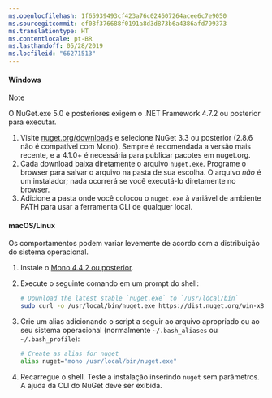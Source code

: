 ```yaml
---
ms.openlocfilehash: 1f65939493cf423a76c024607264acee6c7e9050
ms.sourcegitcommit: ef08f376688f0191a8d3d873b6a4386afd799373
ms.translationtype: HT
ms.contentlocale: pt-BR
ms.lasthandoff: 05/28/2019
ms.locfileid: "66271513"
---
```

#### <a name="windows"></a>Windows

> [!Note]
> O NuGet.exe 5.0 e posteriores exigem o .NET Framework 4.7.2 ou posterior para executar.

1. Visite [nuget.org/downloads](https://nuget.org/downloads) e selecione NuGet 3.3 ou posterior (2.8.6 não é compatível com Mono). Sempre é recomendada a versão mais recente, e a 4.1.0+ é necessária para publicar pacotes em nuget.org.
1. Cada download baixa diretamente o arquivo `nuget.exe`. Programe o browser para salvar o arquivo na pasta de sua escolha. O arquivo *não* é um instalador; nada ocorrerá se você executá-lo diretamente no browser.
1. Adicione a pasta onde você colocou o `nuget.exe` à variável de ambiente PATH para usar a ferramenta CLI de qualquer local.

#### <a name="macoslinux"></a>macOS/Linux

Os comportamentos podem variar levemente de acordo com a distribuição do sistema operacional.

1. Instale o [Mono 4.4.2 ou posterior](http://www.mono-project.com/docs/getting-started/install/).

1. Execute o seguinte comando em um prompt do shell:

    ```bash
    # Download the latest stable `nuget.exe` to `/usr/local/bin`
    sudo curl -o /usr/local/bin/nuget.exe https://dist.nuget.org/win-x86-commandline/latest/nuget.exe
    ```

1. Crie um alias adicionando o script a seguir ao arquivo apropriado ou ao seu sistema operacional (normalmente `~/.bash_aliases` ou `~/.bash_profile`):

    ```bash
    # Create as alias for nuget
    alias nuget="mono /usr/local/bin/nuget.exe"
    ```

1. Recarregue o shell.  Teste a instalação inserindo `nuget` sem parâmetros. A ajuda da CLI do NuGet deve ser exibida.
